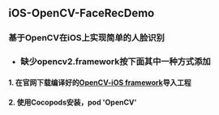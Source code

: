 ## iOS-OpenCV-FaceRecDemo
### 基于OpenCV在iOS上实现简单的人脸识别
+ ### 缺少opencv2.framework按下面其中一种方式添加
#### 1. 在官网下载编译好的[OpenCV-iOS framework](https://opencv.org/releases.html)导入工程
#### 2. 使用Cocopods安装，pod 'OpenCV'
